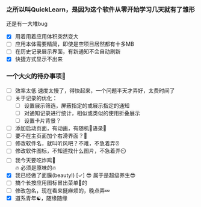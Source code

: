 ### 之所以叫QuickLearn，是因为这个软件从零开始学习几天就有了雏形
还是有一大堆bug
- [x] 用着用着应用体积突然变大
- [ ] 应用本体需要精简，即使是空项目居然都有十多MB
- [ ] 在历史记录展示界面，有新通知不会自动刷新
- [x] 快捷方式显示不出来
### 一个大火的待办事项🚀  
- [ ] 效率太低 速度太慢了，得快起来，一个问题半天才弄好，太费时间了
- [ ] 关于记录的优化：</br>
   - [ ] 设置展示筛选，屏蔽指定的或展示指定的通知</br>
   - [ ] 对通知记录进行统计，相似或类似的使用折叠展示</br>
   - [ ] 设置卡片背景？

- [ ] 添加启动页面，有动画，有随机📘语录📖
- [ ] 要不在主页面加个右滑界面？🤔
- [ ] 修改软件名，就叫听风吧？不难，不急着弄⏰
- [ ] 修改软件图标，不知道找什么图片，不急着弄⏲️
- [ ] 我今天要吃炸鸡🍗  
    🔥 必须是原味的🔥  
- [x] 我已经做了面膜(beauty!)  [✓]
    😎 属于是超级养生😎
- [ ] 搞个长按应用图标冒出菜单📑的
- [ ] 修改包名，现在看来挺麻烦的，晚点弄💤
- [x] 道系青年☯️，随缘随缘
